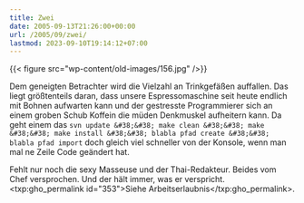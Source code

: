 ```yaml
---
title: Zwei
date: 2005-09-13T21:26:00+00:00
url: /2005/09/zwei/
lastmod: 2023-09-10T19:14:12+07:00
---
```

{{< figure src="wp-content/old-images/156.jpg" />}}

Dem geneigten Betrachter wird die Vielzahl an Trinkgefäßen auffallen. Das liegt größtenteils daran, dass unsere Espressomaschine seit heute endlich mit Bohnen aufwarten kann und der gestresste Programmierer sich an einem groben Schub Koffein die müden Denkmuskel aufheitern kann. Da geht einem das `svn update &#38;&#38; make clean &#38;&#38; make &#38;&#38; make install &#38;&#38; blabla pfad create &#38;&#38; blabla pfad import` doch gleich viel schneller von der Konsole, wenn man mal ne Zeile Code geändert hat.

Fehlt nur noch die sexy Masseuse und der Thai-Redakteur. Beides vom Chef versprochen. Und der hält immer, was er verspricht. <txp:gho_permalink id="353">Siehe Arbeitserlaubnis</txp:gho_permalink>.
